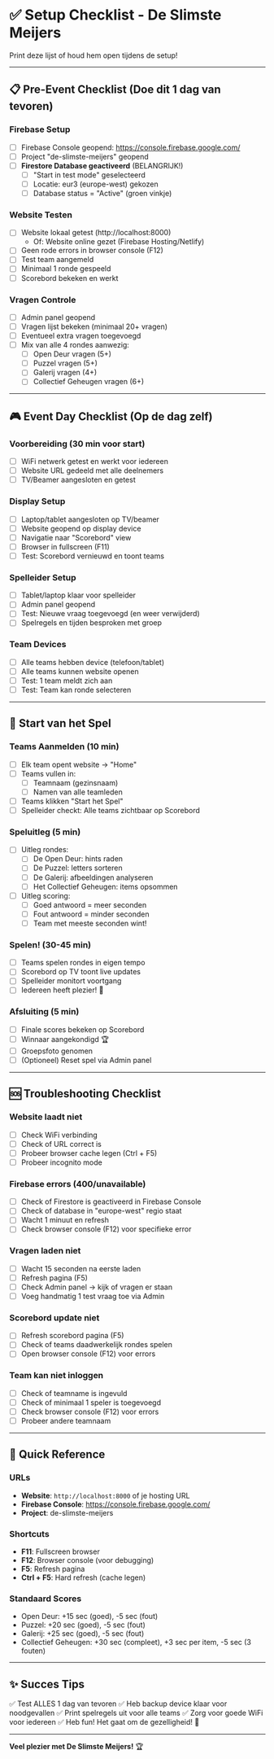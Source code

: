 # ✅ Setup Checklist - De Slimste Meijers

Print deze lijst of houd hem open tijdens de setup!

---

## 📋 Pre-Event Checklist (Doe dit 1 dag van tevoren)

### Firebase Setup
- [ ] Firebase Console geopend: https://console.firebase.google.com/
- [ ] Project "de-slimste-meijers" geopend
- [ ] **Firestore Database geactiveerd** (BELANGRIJK!)
  - [ ] "Start in test mode" geselecteerd
  - [ ] Locatie: eur3 (europe-west) gekozen
  - [ ] Database status = "Active" (groen vinkje)

### Website Testen
- [ ] Website lokaal getest (http://localhost:8000)
  - Of: Website online gezet (Firebase Hosting/Netlify)
- [ ] Geen rode errors in browser console (F12)
- [ ] Test team aangemeld
- [ ] Minimaal 1 ronde gespeeld
- [ ] Scorebord bekeken en werkt

### Vragen Controle
- [ ] Admin panel geopend
- [ ] Vragen lijst bekeken (minimaal 20+ vragen)
- [ ] Eventueel extra vragen toegevoegd
- [ ] Mix van alle 4 rondes aanwezig:
  - [ ] Open Deur vragen (5+)
  - [ ] Puzzel vragen (5+)
  - [ ] Galerij vragen (4+)
  - [ ] Collectief Geheugen vragen (6+)

---

## 🎮 Event Day Checklist (Op de dag zelf)

### Voorbereiding (30 min voor start)
- [ ] WiFi netwerk getest en werkt voor iedereen
- [ ] Website URL gedeeld met alle deelnemers
- [ ] TV/Beamer aangesloten en getest

### Display Setup
- [ ] Laptop/tablet aangesloten op TV/beamer
- [ ] Website geopend op display device
- [ ] Navigatie naar "Scorebord" view
- [ ] Browser in fullscreen (F11)
- [ ] Test: Scorebord vernieuwd en toont teams

### Spelleider Setup
- [ ] Tablet/laptop klaar voor spelleider
- [ ] Admin panel geopend
- [ ] Test: Nieuwe vraag toegevoegd (en weer verwijderd)
- [ ] Spelregels en tijden besproken met groep

### Team Devices
- [ ] Alle teams hebben device (telefoon/tablet)
- [ ] Alle teams kunnen website openen
- [ ] Test: 1 team meldt zich aan
- [ ] Test: Team kan ronde selecteren

---

## 🚀 Start van het Spel

### Teams Aanmelden (10 min)
- [ ] Elk team opent website → "Home"
- [ ] Teams vullen in:
  - [ ] Teamnaam (gezinsnaam)
  - [ ] Namen van alle teamleden
- [ ] Teams klikken "Start het Spel"
- [ ] Spelleider checkt: Alle teams zichtbaar op Scorebord

### Speluitleg (5 min)
- [ ] Uitleg rondes:
  - [ ] De Open Deur: hints raden
  - [ ] De Puzzel: letters sorteren
  - [ ] De Galerij: afbeeldingen analyseren
  - [ ] Het Collectief Geheugen: items opsommen
- [ ] Uitleg scoring:
  - [ ] Goed antwoord = meer seconden
  - [ ] Fout antwoord = minder seconden
  - [ ] Team met meeste seconden wint!

### Spelen! (30-45 min)
- [ ] Teams spelen rondes in eigen tempo
- [ ] Scorebord op TV toont live updates
- [ ] Spelleider monitort voortgang
- [ ] Iedereen heeft plezier! 🎉

### Afsluiting (5 min)
- [ ] Finale scores bekeken op Scorebord
- [ ] Winnaar aangekondigd 🏆
- [ ] Groepsfoto genomen
- [ ] (Optioneel) Reset spel via Admin panel

---

## 🆘 Troubleshooting Checklist

### Website laadt niet
- [ ] Check WiFi verbinding
- [ ] Check of URL correct is
- [ ] Probeer browser cache legen (Ctrl + F5)
- [ ] Probeer incognito mode

### Firebase errors (400/unavailable)
- [ ] Check of Firestore is geactiveerd in Firebase Console
- [ ] Check of database in "europe-west" regio staat
- [ ] Wacht 1 minuut en refresh
- [ ] Check browser console (F12) voor specifieke error

### Vragen laden niet
- [ ] Wacht 15 seconden na eerste laden
- [ ] Refresh pagina (F5)
- [ ] Check Admin panel → kijk of vragen er staan
- [ ] Voeg handmatig 1 test vraag toe via Admin

### Scorebord update niet
- [ ] Refresh scorebord pagina (F5)
- [ ] Check of teams daadwerkelijk rondes spelen
- [ ] Open browser console (F12) voor errors

### Team kan niet inloggen
- [ ] Check of teamname is ingevuld
- [ ] Check of minimaal 1 speler is toegevoegd
- [ ] Check browser console (F12) voor errors
- [ ] Probeer andere teamnaam

---

## 📱 Quick Reference

### URLs
- **Website**: `http://localhost:8000` of je hosting URL
- **Firebase Console**: https://console.firebase.google.com/
- **Project**: de-slimste-meijers

### Shortcuts
- **F11**: Fullscreen browser
- **F12**: Browser console (voor debugging)
- **F5**: Refresh pagina
- **Ctrl + F5**: Hard refresh (cache legen)

### Standaard Scores
- Open Deur: +15 sec (goed), -5 sec (fout)
- Puzzel: +20 sec (goed), -5 sec (fout)
- Galerij: +25 sec (goed), -5 sec (fout)
- Collectief Geheugen: +30 sec (compleet), +3 sec per item, -5 sec (3 fouten)

---

## ✨ Succes Tips

✅ Test ALLES 1 dag van tevoren
✅ Heb backup device klaar voor noodgevallen
✅ Print spelregels uit voor alle teams
✅ Zorg voor goede WiFi voor iedereen
✅ Heb fun! Het gaat om de gezelligheid! 🎉

---

**Veel plezier met De Slimste Meijers!** 🏆
